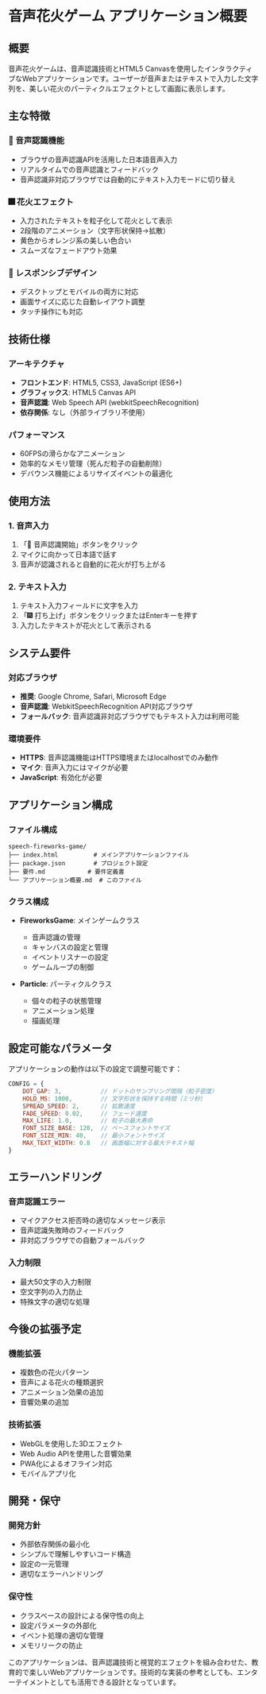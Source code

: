 # 音声花火ゲーム アプリケーション概要

## 概要

音声花火ゲームは、音声認識技術とHTML5 Canvasを使用したインタラクティブなWebアプリケーションです。ユーザーが音声またはテキストで入力した文字列を、美しい花火のパーティクルエフェクトとして画面に表示します。

## 主な特徴

### 🎤 音声認識機能
- ブラウザの音声認識APIを活用した日本語音声入力
- リアルタイムでの音声認識とフィードバック
- 音声認識非対応ブラウザでは自動的にテキスト入力モードに切り替え

### 🎆 花火エフェクト
- 入力されたテキストを粒子化して花火として表示
- 2段階のアニメーション（文字形状保持→拡散）
- 黄色からオレンジ系の美しい色合い
- スムーズなフェードアウト効果

### 📱 レスポンシブデザイン
- デスクトップとモバイルの両方に対応
- 画面サイズに応じた自動レイアウト調整
- タッチ操作にも対応

## 技術仕様

### アーキテクチャ
- **フロントエンド**: HTML5, CSS3, JavaScript (ES6+)
- **グラフィックス**: HTML5 Canvas API
- **音声認識**: Web Speech API (webkitSpeechRecognition)
- **依存関係**: なし（外部ライブラリ不使用）

### パフォーマンス
- 60FPSの滑らかなアニメーション
- 効率的なメモリ管理（死んだ粒子の自動削除）
- デバウンス機能によるリサイズイベントの最適化

## 使用方法

### 1. 音声入力
1. 「🎤 音声認識開始」ボタンをクリック
2. マイクに向かって日本語で話す
3. 音声が認識されると自動的に花火が打ち上がる

### 2. テキスト入力
1. テキスト入力フィールドに文字を入力
2. 「🎆 打ち上げ」ボタンをクリックまたはEnterキーを押す
3. 入力したテキストが花火として表示される

## システム要件

### 対応ブラウザ
- **推奨**: Google Chrome, Safari, Microsoft Edge
- **音声認識**: WebkitSpeechRecognition API対応ブラウザ
- **フォールバック**: 音声認識非対応ブラウザでもテキスト入力は利用可能

### 環境要件
- **HTTPS**: 音声認識機能はHTTPS環境またはlocalhostでのみ動作
- **マイク**: 音声入力にはマイクが必要
- **JavaScript**: 有効化が必要

## アプリケーション構成

### ファイル構成
```
speech-fireworks-game/
├── index.html          # メインアプリケーションファイル
├── package.json        # プロジェクト設定
├── 要件.md            # 要件定義書
└── アプリケーション概要.md  # このファイル
```

### クラス構成
- **FireworksGame**: メインゲームクラス
  - 音声認識の管理
  - キャンバスの設定と管理
  - イベントリスナーの設定
  - ゲームループの制御

- **Particle**: パーティクルクラス
  - 個々の粒子の状態管理
  - アニメーション処理
  - 描画処理

## 設定可能なパラメータ

アプリケーションの動作は以下の設定で調整可能です：

```javascript
CONFIG = {
    DOT_GAP: 3,           // ドットのサンプリング間隔（粒子密度）
    HOLD_MS: 1000,        // 文字形状を保持する時間（ミリ秒）
    SPREAD_SPEED: 2,      // 拡散速度
    FADE_SPEED: 0.02,     // フェード速度
    MAX_LIFE: 1.0,        // 粒子の最大寿命
    FONT_SIZE_BASE: 120,  // ベースフォントサイズ
    FONT_SIZE_MIN: 40,    // 最小フォントサイズ
    MAX_TEXT_WIDTH: 0.8   // 画面幅に対する最大テキスト幅
}
```

## エラーハンドリング

### 音声認識エラー
- マイクアクセス拒否時の適切なメッセージ表示
- 音声認識失敗時のフィードバック
- 非対応ブラウザでの自動フォールバック

### 入力制限
- 最大50文字の入力制限
- 空文字列の入力防止
- 特殊文字の適切な処理

## 今後の拡張予定

### 機能拡張
- 複数色の花火パターン
- 音声による花火の種類選択
- アニメーション効果の追加
- 音響効果の追加

### 技術拡張
- WebGLを使用した3Dエフェクト
- Web Audio APIを使用した音響効果
- PWA化によるオフライン対応
- モバイルアプリ化

## 開発・保守

### 開発方針
- 外部依存関係の最小化
- シンプルで理解しやすいコード構造
- 設定の一元管理
- 適切なエラーハンドリング

### 保守性
- クラスベースの設計による保守性の向上
- 設定パラメータの外部化
- イベント処理の適切な管理
- メモリリークの防止

このアプリケーションは、音声認識技術と視覚的エフェクトを組み合わせた、教育的で楽しいWebアプリケーションです。技術的な実装の参考としても、エンターテイメントとしても活用できる設計となっています。
